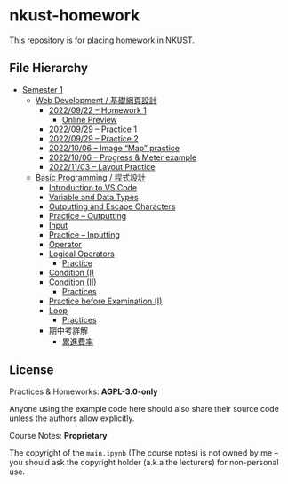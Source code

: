 # nkust-homework

This repository is for placing homework in NKUST.

## File Hierarchy

- [Semester 1](./semester-1)
  - [Web Development / 基礎網頁設計](./semester-1/web-development/)
    - [2022/09/22 – Homework 1](./semester-1/web-development/220922-homework-1/index.html)
      - [Online Preview](https://nkust-hw.pan93.com/semester-1/web-development/220922-homework-1/index.html)
    - [2022/09/29 – Practice 1](./semester-1/web-development/220929-practice-1)
    - [2022/09/29 – Practice 2](./semester-1/web-development/220929-practice-2)
    - [2022/10/06 – Image “Map” practice](./semester-1/web-development/221006-img-practice)
    - [2022/10/06 – Progress & Meter example](./semester-1/web-development/221006-progress-meter-example)
    - [2022/11/03 – Layout Practice](./semester-1/web-development/221103-layout-practice)
  - [Basic Programming / 程式設計](./semester-1/basic-programming/)
    - [Introduction to VS Code](./semester-1/basic-programming/01-vsc-intro/main.py)
    - [Variable and Data Types](./semester-1/basic-programming/02-var-and-type/main.py)
    - [Outputting and Escape Characters](./semester-1/basic-programming/03-output/main.py)
    - [Practice – Outputting](./semester-1/basic-programming/04-output-practice/practice.ipynb)
    - [Input](./semester-1/basic-programming/05-input/main.py)
    - [Practice – Inputting](./semester-1/basic-programming/06-input-practice/practice.ipynb)
    - [Operator](./semester-1/basic-programming/07-operator/main.py)
    - [Logical Operators](./semester-1/basic-programming/08-logical-operators/main.ipynb)
      - [Practice](./semester-1/basic-programming/08-logical-operators/example.ipynb)
    - [Condition (I)](./semester-1/basic-programming/09-condition/main.ipynb)
    - [Condition (II)](./semester-1/basic-programming/10-condition-ii/main.ipynb)
      - [Practices](./semester-1/basic-programming/10-condition-ii/practices.ipynb)
    - [Practice before Examination (I)](./semester-1/basic-programming/11-practice-before-examination-i/practice.ipynb)
    - [Loop](./semester-1/basic-programming/12-loop/main.ipynb)
      - [Practices](./semester-1/basic-programming/12-loop/example.ipynb)
    - 期中考詳解
      - [累進費率](./semester-1/basic-programming/13-middleexam/progression.ipynb)

## License

Practices & Homeworks: **AGPL-3.0-only**

Anyone using the example code here should also share
their source code unless the authors allow explicitly.

Course Notes: **Proprietary**

The copyright of the `main.ipynb` (The course notes) is not
owned by me – you should ask the copyright holder (a.k.a the lecturers)
for non-personal use.
